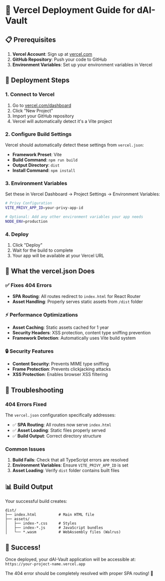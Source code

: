 # 🚀 Vercel Deployment Guide for dAI-Vault

## 📋 Prerequisites

1. **Vercel Account**: Sign up at [vercel.com](https://vercel.com)
2. **GitHub Repository**: Push your code to GitHub
3. **Environment Variables**: Set up your environment variables in Vercel

## 🔧 Deployment Steps

### 1. Connect to Vercel

1. Go to [vercel.com/dashboard](https://vercel.com/dashboard)
2. Click "New Project"
3. Import your GitHub repository
4. Vercel will automatically detect it's a Vite project

### 2. Configure Build Settings

Vercel should automatically detect these settings from `vercel.json`:

- **Framework Preset**: Vite
- **Build Command**: `npm run build`
- **Output Directory**: `dist`
- **Install Command**: `npm install`

### 3. Environment Variables

Set these in Vercel Dashboard → Project Settings → Environment Variables:

```bash
# Privy Configuration
VITE_PRIVY_APP_ID=your-privy-app-id

# Optional: Add any other environment variables your app needs
NODE_ENV=production
```

### 4. Deploy

1. Click "Deploy" 
2. Wait for the build to complete
3. Your app will be available at your Vercel URL

## 🎯 What the vercel.json Does

### ✅ Fixes 404 Errors
- **SPA Routing**: All routes redirect to `index.html` for React Router
- **Asset Handling**: Properly serves static assets from `/dist` folder

### ⚡ Performance Optimizations
- **Asset Caching**: Static assets cached for 1 year
- **Security Headers**: XSS protection, content type sniffing prevention
- **Framework Detection**: Automatically uses Vite build system

### 🔒 Security Features
- **Content Security**: Prevents MIME type sniffing
- **Frame Protection**: Prevents clickjacking attacks
- **XSS Protection**: Enables browser XSS filtering

## 🐛 Troubleshooting

### 404 Errors Fixed
The `vercel.json` configuration specifically addresses:
- ✅ **SPA Routing**: All routes now serve `index.html`
- ✅ **Asset Loading**: Static files properly served
- ✅ **Build Output**: Correct directory structure

### Common Issues

1. **Build Fails**: Check that all TypeScript errors are resolved
2. **Environment Variables**: Ensure `VITE_PRIVY_APP_ID` is set
3. **Asset Loading**: Verify `dist` folder contains built files

## 📊 Build Output

Your successful build creates:
```
dist/
├── index.html          # Main HTML file
├── assets/
│   ├── index-*.css     # Styles
│   ├── index-*.js      # JavaScript bundles
│   └── *.wasm          # WebAssembly files (Walrus)
```

## 🎉 Success!

Once deployed, your dAI-Vault application will be accessible at:
`https://your-project-name.vercel.app`

The 404 error should be completely resolved with proper SPA routing! 🚀
